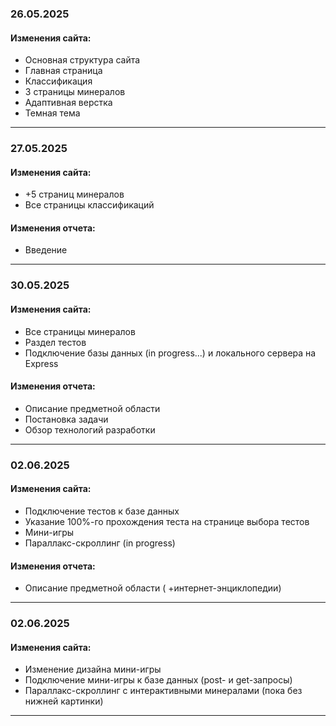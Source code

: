 ### 26.05.2025
#### Изменения сайта:
- Основная структура сайта
- Главная страница
- Классификация
- 3 страницы минералов
- Адаптивная верстка
- Темная тема
***
### 27.05.2025
#### Изменения сайта:
- +5 страниц минералов
- Все страницы классификаций
#### Изменения отчета:
* Введение
***
### 30.05.2025
#### Изменения сайта:
- Все страницы минералов
- Раздел тестов
- Подключение базы данных (in progress...) и локального сервера на Express 

#### Изменения отчета:
- Описание предметной области
- Постановка задачи
- Обзор технологий разработки
***
### 02.06.2025
#### Изменения сайта:
- Подключение тестов к базе данных
- Указание 100%-го прохождения теста на странице выбора тестов
- Мини-игры
- Параллакс-скроллинг (in progress)

#### Изменения отчета:
- Описание предметной области ( +интернет-энциклопедии)
***
### 02.06.2025
#### Изменения сайта:
- Изменение дизайна мини-игры
- Подключение мини-игры к базе данных (post- и get-запросы)
- Параллакс-скроллинг с интерактивными минералами (пока без нижней картинки)
***